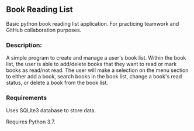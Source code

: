 ## Book Reading List

Basic python book reading list application. For practicing teamwork and GitHub collaboration purposes.

### Description:
A simple program to create and manage a user's book list. Within the book list, the user is able to add/delete books that they want to read or mark books as read/not read.
The user will make a selection on the menu section to either add a book, search books in the book list, change a book's read status, or delete a book from the book list.

### Requirements
Uses SQLite3 database to store data. 

Requires Python 3.7.